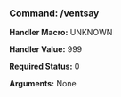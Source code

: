 ### Command: /ventsay

**Handler Macro:** UNKNOWN

**Handler Value:** 999

**Required Status:** 0

**Arguments:**
None
